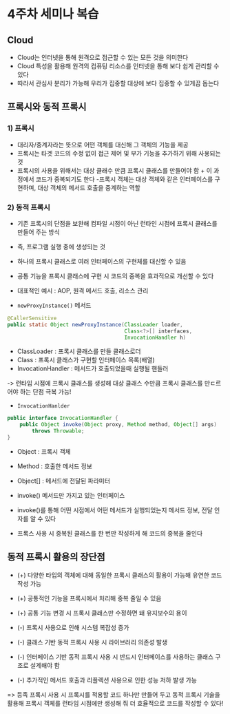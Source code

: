 # 4주차 세미나 복습

## Cloud

- Cloud는 인터넷을 통해 원격으로 접근할 수 있는 모든 것을 의미한다
- Cloud 특성을 활용해 원격의 컴퓨팅 리소스를 인터넷을 통해 보다 쉽게 관리할 수 있다
- 따라서 관심사 분리가 가능해 우리가 집중할 대상에 보다 집중할 수 있게끔 돕는다

## 프록시와 동적 프록시

### 1) 프록시

- 대리자/중계자라는 뜻으로 어떤 객체를 대신해 그 객체의 기능을 제공
- 프록시는 타겟 코드의 수정 없이 접근 제어 및 부가 기능을 추가하기 위해 사용되는 것
- 프록시의 사용을 위해서는 대상 클래수 만큼 프록시 클래스를 만들어야 함 + 이 과정에서 코드가 중복되기도 한다 -프록시 객체는 대상 객체와 같은 인터페이스를 구현하며, 대상 객체의 메서드 호출을 중계하는 역할

### 2) 동적 프록시

- 기존 프록시의 단점을 보완해 컴파일 시점이 아닌 런타인 시점에 프록시 클래스를 만들어 주는 방식
- 즉, 프로그램 실행 중에 생성되는 것
- 하나의 프록시 클래스로 여러 인터페이스의 구현체를 대신할 수 있음
- 공통 기능을 프록시 클래스에 구현 시 코드의 중복을 효과적으로 개선할 수 있다
- 대표적인 예시 : AOP, 원격 메서드 호출, 리소스 관리

- `newProxyInstance()` 메서드

```java
@CallerSensitive
public static Object newProxyInstance(ClassLoader loader,
                                      Class<?>[] interfaces,
                                      InvocationHandler h)
```

- ClassLoader : 프록시 클래스를 만들 클래스로더
- Class : 프록시 클래스가 구현할 인터페이스 목록(배열)
- InvocationHandler : 메서드가 호출되었을때 실행될 핸들러

-> 런타임 시점에 프록시 클래스를 생성해 대상 클래스 수만큼 프록시 클래스를 만ㄷ르어야 하는 단점 극복 가능!

- `InvocationHanlder`

```java
public interface InvocationHandler {
    public Object invoke(Object proxy, Method method, Object[] args)
        throws Throwable;
}
```

- Object : 프록시 객체
- Method : 호출한 메서드 정보
- Object[] : 메서드에 전달된 파라미터

- invoke() 메서드만 가지고 있는 인터페이스
- invoke()를 통해 어떤 시점에서 어떤 메서드가 실행되었는지 메서드 정보, 전달 인자를 알 수 있다
- 프록스 사용 시 중복된 클래스를 한 번만 작성하게 해 코드의 중복을 줄인다

## 동적 프록시 활용의 장단점

- (+) 다양한 타입의 객체에 대해 동일한 프록시 클래스의 활용이 가능해 유연한 코드 작성 가능
- (+) 공통적인 기능을 프록시에서 처리해 중복 줄일 수 있음
- (+) 공통 기능 변경 시 프록시 클래스만 수정하면 돼 유지보수의 용이

- (-) 프록시 사용으로 인해 시스템 복잡성 증가
- (-) 클래스 기반 동적 프록시 사용 시 라이브러리 의존성 발생
- (-) 인터페이스 기반 동적 프록시 사용 시 반드시 인터페이스를 사용하는 클래스 구조로 설계해야 함
- (-) 추가적인 메서드 호출과 리플렉션 사용으로 인한 성능 저하 발생 가능

=> 등족 프록시 사용 시 프록시를 적용할 코드 하나만 만들어 두고 동적 프록시 기술을 활용해 프록시 객체를 런타임 시점에만 생성해 줘 더 효율적으로 코드를 작성할 수 있다!
